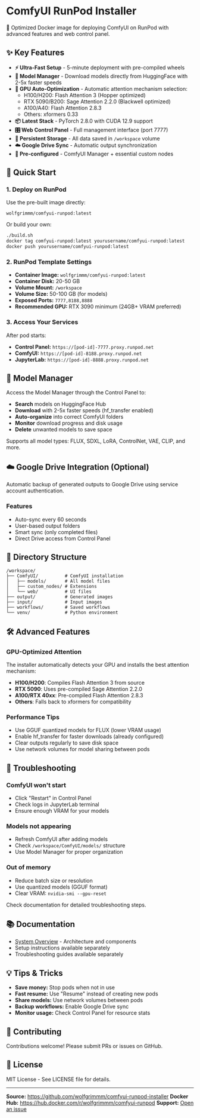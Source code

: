 # ComfyUI RunPod Installer

🚀 Optimized Docker image for deploying ComfyUI on RunPod with advanced features and web control panel.

## ✨ Key Features

- **⚡ Ultra-Fast Setup** - 5-minute deployment with pre-compiled wheels
- **🎨 Model Manager** - Download models directly from HuggingFace with 2-5x faster speeds
- **🧠 GPU Auto-Optimization** - Automatic attention mechanism selection:
  - H100/H200: Flash Attention 3 (Hopper optimized)
  - RTX 5090/B200: Sage Attention 2.2.0 (Blackwell optimized)
  - A100/A40: Flash Attention 2.8.3
  - Others: xformers 0.33
- **📦 Latest Stack** - PyTorch 2.8.0 with CUDA 12.9 support
- **🎛️ Web Control Panel** - Full management interface (port 7777)
- **💾 Persistent Storage** - All data saved in `/workspace` volume
- **☁️ Google Drive Sync** - Automatic output synchronization
- **🔧 Pre-configured** - ComfyUI Manager + essential custom nodes

## 🚀 Quick Start

### 1. Deploy on RunPod

Use the pre-built image directly:
```
wolfgrimmm/comfyui-runpod:latest
```

Or build your own:
```bash
./build.sh
docker tag comfyui-runpod:latest yourusername/comfyui-runpod:latest
docker push yourusername/comfyui-runpod:latest
```

### 2. RunPod Template Settings

- **Container Image:** `wolfgrimmm/comfyui-runpod:latest`
- **Container Disk:** 20-50 GB
- **Volume Mount:** `/workspace`
- **Volume Size:** 50-100 GB (for models)
- **Exposed Ports:** `7777,8188,8888`
- **Recommended GPU:** RTX 3090 minimum (24GB+ VRAM preferred)

### 3. Access Your Services

After pod starts:
- **Control Panel:** `https://[pod-id]-7777.proxy.runpod.net`
- **ComfyUI:** `https://[pod-id]-8188.proxy.runpod.net`
- **JupyterLab:** `https://[pod-id]-8888.proxy.runpod.net`

## 🎨 Model Manager

Access the Model Manager through the Control Panel to:
- **Search** models on HuggingFace Hub
- **Download** with 2-5x faster speeds (hf_transfer enabled)
- **Auto-organize** into correct ComfyUI folders
- **Monitor** download progress and disk usage
- **Delete** unwanted models to save space

Supports all model types: FLUX, SDXL, LoRA, ControlNet, VAE, CLIP, and more.

## ☁️ Google Drive Integration (Optional)

Automatic backup of generated outputs to Google Drive using service account authentication.

### Features
- Auto-sync every 60 seconds
- User-based output folders
- Smart sync (only completed files)
- Direct Drive access from Control Panel

## 📁 Directory Structure

```
/workspace/
├── ComfyUI/          # ComfyUI installation
│   ├── models/       # All model files
│   ├── custom_nodes/ # Extensions
│   └── web/          # UI files
├── output/           # Generated images
├── input/            # Input images
├── workflows/        # Saved workflows
└── venv/             # Python environment
```

## 🛠️ Advanced Features

### GPU-Optimized Attention
The installer automatically detects your GPU and installs the best attention mechanism:
- **H100/H200**: Compiles Flash Attention 3 from source
- **RTX 5090**: Uses pre-compiled Sage Attention 2.2.0
- **A100/RTX 40xx**: Pre-compiled Flash Attention 2.8.3
- **Others**: Falls back to xformers for compatibility

### Performance Tips
- Use GGUF quantized models for FLUX (lower VRAM usage)
- Enable hf_transfer for faster downloads (already configured)
- Clear outputs regularly to save disk space
- Use network volumes for model sharing between pods

## 🔧 Troubleshooting

### ComfyUI won't start
- Click "Restart" in Control Panel
- Check logs in JupyterLab terminal
- Ensure enough VRAM for your models

### Models not appearing
- Refresh ComfyUI after adding models
- Check `/workspace/ComfyUI/models/` structure
- Use Model Manager for proper organization

### Out of memory
- Reduce batch size or resolution
- Use quantized models (GGUF format)
- Clear VRAM: `nvidia-smi --gpu-reset`

Check documentation for detailed troubleshooting steps.

## 📚 Documentation

- [System Overview](docs/OVERVIEW.md) - Architecture and components
- Setup instructions available separately
- Troubleshooting guides available separately

## 💡 Tips & Tricks

- **Save money:** Stop pods when not in use
- **Fast resume:** Use "Resume" instead of creating new pods
- **Share models:** Use network volumes between pods
- **Backup workflows:** Enable Google Drive sync
- **Monitor usage:** Check Control Panel for resource stats

## 🤝 Contributing

Contributions welcome! Please submit PRs or issues on GitHub.

## 📄 License

MIT License - See LICENSE file for details.

---

**Source:** https://github.com/wolfgrimmm/comfyui-runpod-installer
**Docker Hub:** https://hub.docker.com/r/wolfgrimmm/comfyui-runpod
**Support:** [Open an issue](https://github.com/wolfgrimmm/comfyui-runpod-installer/issues)